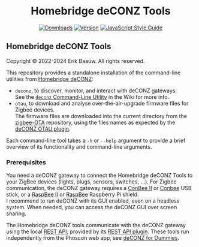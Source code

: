 <span align="center">

# Homebridge deCONZ Tools
[![Downloads](https://img.shields.io/npm/dt/hb-deconz-tools)](https://www.npmjs.com/package/hb-deconz-tools)
[![Version](https://img.shields.io/npm/v/hb-deconz-tools)](https://www.npmjs.com/package/hb-deconz-tools)
[![JavaScript Style Guide](https://img.shields.io/badge/code_style-standard-brightgreen)](https://standardjs.com)

</span>

## Homebridge deCONZ Tools
Copyright © 2022-2024 Erik Baauw. All rights reserved.

This repository provides a standalone installation of the command-line utilities from [Homebridge deCONZ](https://github.com/ebaauw/homebridge-deconz):

- `deconz`, to discover, monitor, and interact with deCONZ gateways.  
See the [`deconz` Command-Line Utility](https://github.com/ebaauw/homebridge-deconz/wiki/deconz-Command%E2%80%90Line-Utility) in the Wiki for more info.
- `otau`, to download and analyse over-the-air-upgrade firmware files for Zigbee devices.  
The firmware files are downloaded into the current directory from the
[zigbee-OTA](https://github.com/Koenkk/zigbee-OTA) repository,
using the files names as expected by the
[deCONZ OTAU plugin](https://github.com/dresden-elektronik/deconz-ota-plugin).

Each command-line tool takes a `-h` or `--help` argument to provide a brief overview of its functionality and command-line arguments.

### Prerequisites
You need a deCONZ gateway to connect the Homebridge deCONZ Tools to your ZigBee devices (lights, plugs, sensors, switches, ...).
For Zigbee communication, the deCONZ gateway requires a [ConBee II](https://phoscon.de/en/conbee2) or [Conbee](https://phoscon.de/en/conbee) USB stick, or a [RaspBee II](https://phoscon.de/en/raspbee2) or [RaspBee](https://phoscon.de/en/raspbee) Raspberry Pi shield.  
I recommend to run deCONZ with its GUI enabled, even on a headless system.
When needed, you can access the deCONZ GUI over screen sharing.

The Homebridge deCONZ tools communicate with the deCONZ gateway using the local
[REST API](https://dresden-elektronik.github.io/deconz-rest-doc/),
provided by its
[REST API plugin](https://github.com/dresden-elektronik/deconz-rest-plugin).
These tools run independently from the Phoscon web app, see
[deCONZ for Dummies](https://github.com/dresden-elektronik/deconz-rest-plugin/wiki/deCONZ-for-Dummies).
